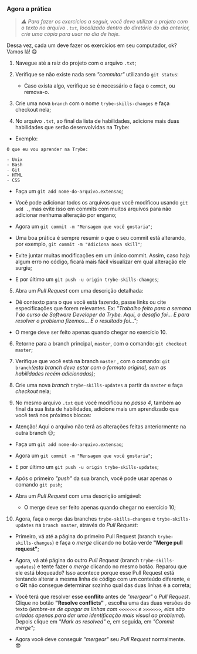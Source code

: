 ### Agora a prática

>*⚠️ Para fazer os exercícios a seguir, você deve utilizar o projeto com o texto no arquivo `.txt`, localizado dentro do diretório do dia anterior, crie uma cópia para usar no dia de hoje.*

Dessa vez, cada um deve fazer os exercícios em seu computador, ok? Vamos lá! 😋

1. Navegue até a raiz do projeto com o arquivo `.txt`;

2. Verifique se não existe nada sem *"commitar"* utilizando `git status`:
    * Caso exista algo, verifique se é necessário e faça o `commit`, ou remova-o.

3. Crie uma nova `branch` com o nome `trybe-skills-changes` e faça checkout nela;

4. No arquivo `.txt`, ao final da lista de habilidades, adicione mais duas habilidades que serão desenvolvidas na Trybe:
* Exemplo:
~~~
O que eu vou aprender na Trybe:

- Unix
- Bash
- Git
- HTML
- CSS
~~~

* Faça um `git add nome-do-arquivo.extensao`;

* Você pode adicionar todos os arquivos que você modificou usando `git add .`, mas evite isso em commits com muitos arquivos para não adicionar nenhuma alteração por engano;

* Agora um `git commit -m "Mensagem que você gostaria"`;

* Uma boa prática é sempre resumir o que o seu commit está alterando, por exemplo, `git commit -m "Adiciona nova skill"`;

* Evite juntar muitas modificações em um único commit. Assim, caso haja algum erro no código, ficará mais fácil visualizar em qual alteração ele surgiu;

* E por último um `git push -u origin trybe-skills-changes`;

5. Abra um *Pull Request* com uma descrição detalhada:

* Dê contexto para o que você está fazendo, passe links ou cite especificações que forem relevantes. Ex: *"Trabalho feito para a semana 1 do curso de Software Developer da Trybe. Aqui, o desafio foi... E para resolver o problema fizemos... E o resultado foi..."*;

* O merge deve ser feito apenas quando chegar no exercício 10.

6. Retorne para a branch principal, `master`, com o comando: `git checkout master`;

7. Verifique que você está na branch `master` , com o comando: `git branch`*(esta branch deve estar com o formato original, sem as habilidades recém adicionadas)*;

8. Crie uma nova *branch* `trybe-skills-updates` a partir da `master` e faça *checkout* nela;

9. No mesmo arquivo `.txt` que você modificou no *passo 4*, também ao final da sua lista de habilidades, adicione mais um aprendizado que você terá nos próximos blocos:

* Atenção! Aqui o arquivo não terá as alterações feitas anteriormente na outra branch 😉;

* Faça um `git add nome-do-arquivo.extensao`;

* Agora um `git commit -m "Mensagem que você gostaria"`;

* E por último um `git push -u origin trybe-skills-updates`;

* Após o primeiro *"push"* da sua branch, você pode usar apenas o comando `git push`;

* Abra um *Pull Request* com uma descrição amigável:
    * O merge deve ser feito apenas quando chegar no exercício 10;

10. Agora, faça o `merge` das branches `trybe-skills-changes` e `trybe-skills-updates` na `branch master`, através do *Pull Request*:

* Primeiro, vá até a página do primeiro Pull Request (branch `trybe-skills-changes`) e faça o *merge* clicando no botão verde **"Merge pull request"**;

* Agora, vá até página do outro *Pull Request* (branch `trybe-skills-updates`) e tente fazer o *merge* clicando no mesmo botão. 
Reparou que ele está bloqueado? Isso acontece porque esse Pull Request está tentando alterar a mesma linha de código com um conteúdo diferente, e o **Git** não consegue determinar sozinho qual das duas linhas é a correta;

* Você terá que resolver esse **conflito** antes de *"mergear"* o *Pull Request*. Clique no botão **"Resolve conflicts"** , escolha uma das duas versões do texto (*lembre-se de apagar as linhas com `<<<<<<<` e `>>>>>>>`, elas são criadas apenas para dar uma identificação mais visual ao problema*). Depois clique em *"Mark as resolved"* e, em seguida, em *"Commit merge"*;

* Agora você deve conseguir *"mergear"* seu *Pull Request* normalmente. 😎